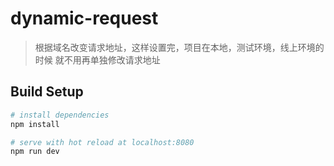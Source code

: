 # dynamic-request

> 根据域名改变请求地址，这样设置完，项目在本地，测试环境，线上环境的时候 就不用再单独修改请求地址

## Build Setup


``` bash
# install dependencies
npm install

# serve with hot reload at localhost:8080
npm run dev

```

